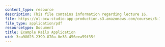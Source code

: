 ```yaml
---
content_type: resource
description: This file contains information regarding lecture 16.
file: https://ol-ocw-studio-app-production.s3.amazonaws.com/courses/6-170-software-studio-spring-2013/3ca980232399870a0e38456eea59f35f_MIT6_170S13_16-ex-rails-app.pdf
file_type: application/pdf
resourcetype: Document
title: Example Rails Application
uid: 3ca98023-2399-870a-0e38-456eea59f35f
---
```

